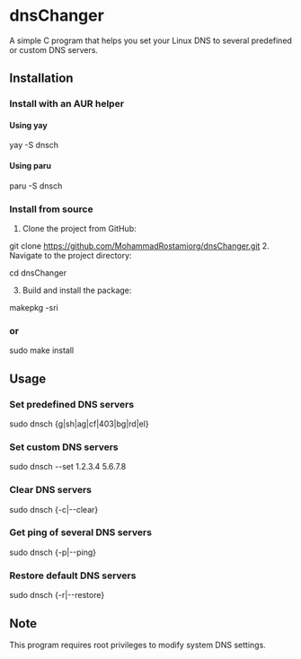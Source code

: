 # dnsChanger

A simple C program that helps you set your Linux DNS to several predefined or custom DNS servers.

## Installation

### Install with an AUR helper

#### Using yay

yay -S dnsch

#### Using paru

paru -S dnsch

### Install from source

1. Clone the project from GitHub:

git clone https://github.com/MohammadRostamiorg/dnsChanger.git 2. Navigate to the project directory:

cd dnsChanger

3. Build and install the package:

makepkg -sri

### or

sudo make install

## Usage

### Set predefined DNS servers

sudo dnsch {g|sh|ag|cf|403|bg|rd|el}

### Set custom DNS servers

sudo dnsch --set 1.2.3.4 5.6.7.8

### Clear DNS servers

sudo dnsch {-c|--clear}

### Get ping of several DNS servers

sudo dnsch {-p|--ping}

### Restore default DNS servers

sudo dnsch {-r|--restore}

## Note

This program requires root privileges to modify system DNS settings.
